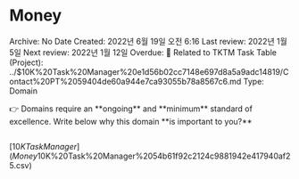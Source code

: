 # Money

Archive: No
Date Created: 2022년 6월 19일 오전 6:16
Last review: 2022년 1월 5일
Next review: 2022년 1월 12일
Overdue: 🚩
Related to TKTM Task Table (Project): ../$10K%20Task%20Manager%20e1d56b02cc7148e697d8a5a9adc14819/Contact%20PT%2059404de60a944e7ca93055b78a8567c6.md
Type: Domain

<aside>
👉 Domains require an **ongoing** and **minimum** standard of excellence. Write below why this domain **is important to you?**

</aside>

```

```

[$10K Task Manager](Money%20520c064cac714a2a9d3ff5c2da751f49/$10K%20Task%20Manager%2054b61f92c2124c9881942e417940af25.csv)